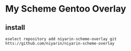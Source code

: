 # My Scheme Gentoo Overlay

## install
```
eselect repository add niyarin-scheme-overlay git htts://github.com/niyarin/niyarin-scheme-overlay
```
